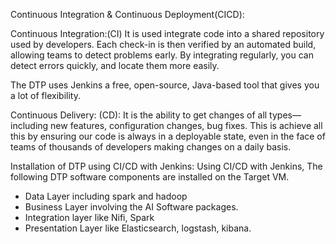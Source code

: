 Continuous Integration & Continuous Deployment(CICD):

Continuous Integration:(CI)
It is used integrate code into a shared repository used by developers. 
Each check-in is then verified by an automated build, allowing teams to detect problems early. 
By integrating regularly, you can detect errors quickly, and locate them more easily.

The DTP uses Jenkins a free, open-source, Java-based tool that gives you a lot of flexibility.

Continuous Delivery: (CD):
It is the ability to get changes of all types—including new features, configuration changes, bug fixes. 
This is achieve all this by ensuring our code is always in a deployable state, 
 even in the face of teams of thousands of developers making changes on a daily basis.

Installation of DTP using CI/CD with Jenkins:
Using CI/CD with Jenkins, The following DTP software components are installed on the Target VM.
* Data Layer including spark and hadoop
* Business Layer involving the AI Software packages.
* Integration layer like Nifi, Spark
* Presentation Layer like  Elasticsearch, logstash, kibana.






 




